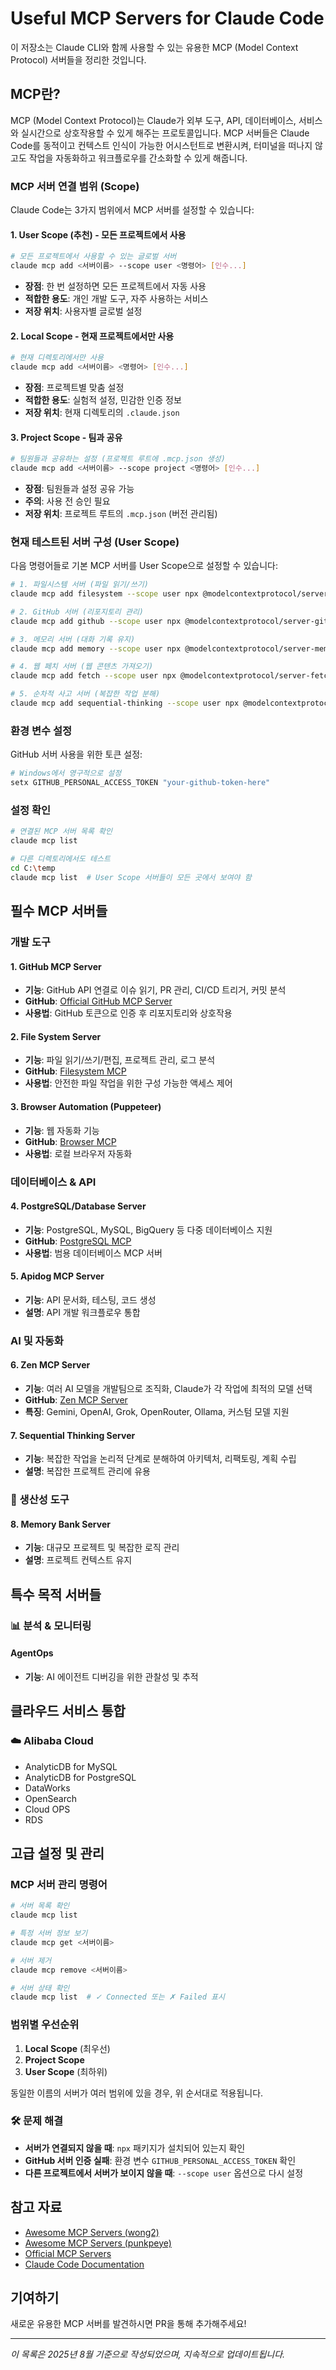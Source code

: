 # Useful MCP Servers for Claude Code

이 저장소는 Claude CLI와 함께 사용할 수 있는 유용한 MCP (Model Context Protocol) 서버들을 정리한 것입니다.

## MCP란?

MCP (Model Context Protocol)는 Claude가 외부 도구, API, 데이터베이스, 서비스와 실시간으로 상호작용할 수 있게 해주는 프로토콜입니다. MCP 서버들은 Claude Code를 동적이고 컨텍스트 인식이 가능한 어시스턴트로 변환시켜, 터미널을 떠나지 않고도 작업을 자동화하고 워크플로우를 간소화할 수 있게 해줍니다.

### MCP 서버 연결 범위 (Scope)

Claude Code는 3가지 범위에서 MCP 서버를 설정할 수 있습니다:

#### 1. **User Scope (추천)** - 모든 프로젝트에서 사용
```bash
# 모든 프로젝트에서 사용할 수 있는 글로벌 서버
claude mcp add <서버이름> --scope user <명령어> [인수...]
```
-  **장점**: 한 번 설정하면 모든 프로젝트에서 자동 사용
-  **적합한 용도**: 개인 개발 도구, 자주 사용하는 서비스
-  **저장 위치**: 사용자별 글로벌 설정

#### 2. **Local Scope** - 현재 프로젝트에서만 사용
```bash
# 현재 디렉토리에서만 사용
claude mcp add <서버이름> <명령어> [인수...]
```
-  **장점**: 프로젝트별 맞춤 설정
-  **적합한 용도**: 실험적 설정, 민감한 인증 정보
-  **저장 위치**: 현재 디렉토리의 `.claude.json`

#### 3. **Project Scope** - 팀과 공유
```bash
# 팀원들과 공유하는 설정 (프로젝트 루트에 .mcp.json 생성)
claude mcp add <서버이름> --scope project <명령어> [인수...]
```
-  **장점**: 팀원들과 설정 공유 가능
-  **주의**: 사용 전 승인 필요
-  **저장 위치**: 프로젝트 루트의 `.mcp.json` (버전 관리됨)

###  현재 테스트된 서버 구성 (User Scope)

다음 명령어들로 기본 MCP 서버를 User Scope으로 설정할 수 있습니다:

```bash
# 1. 파일시스템 서버 (파일 읽기/쓰기)
claude mcp add filesystem --scope user npx @modelcontextprotocol/server-filesystem C:\

# 2. GitHub 서버 (리포지토리 관리)
claude mcp add github --scope user npx @modelcontextprotocol/server-github

# 3. 메모리 서버 (대화 기록 유지)
claude mcp add memory --scope user npx @modelcontextprotocol/server-memory

# 4. 웹 페치 서버 (웹 콘텐츠 가져오기)
claude mcp add fetch --scope user npx @modelcontextprotocol/server-fetch

# 5. 순차적 사고 서버 (복잡한 작업 분해)
claude mcp add sequential-thinking --scope user npx @modelcontextprotocol/server-sequential-thinking
```

###  환경 변수 설정

GitHub 서버 사용을 위한 토큰 설정:
```bash
# Windows에서 영구적으로 설정
setx GITHUB_PERSONAL_ACCESS_TOKEN "your-github-token-here"
```

###  설정 확인
```bash
# 연결된 MCP 서버 목록 확인
claude mcp list

# 다른 디렉토리에서도 테스트
cd C:\temp
claude mcp list  # User Scope 서버들이 모든 곳에서 보여야 함
```

## 필수 MCP 서버들

###  개발 도구

#### 1. GitHub MCP Server
- **기능**: GitHub API 연결로 이슈 읽기, PR 관리, CI/CD 트리거, 커밋 분석
- **GitHub**: [Official GitHub MCP Server](https://github.com/modelcontextprotocol/servers/tree/main/src/github)
- **사용법**: GitHub 토큰으로 인증 후 리포지토리와 상호작용

#### 2. File System Server
- **기능**: 파일 읽기/쓰기/편집, 프로젝트 관리, 로그 분석
- **GitHub**: [Filesystem MCP](https://github.com/modelcontextprotocol/servers/tree/main/src/filesystem)
- **사용법**: 안전한 파일 작업을 위한 구성 가능한 액세스 제어

#### 3. Browser Automation (Puppeteer)
- **기능**: 웹 자동화 기능
- **GitHub**: [Browser MCP](https://github.com/adhikasp/browser-mcp)
- **사용법**: 로컬 브라우저 자동화

###  데이터베이스 & API

#### 4. PostgreSQL/Database Server
- **기능**: PostgreSQL, MySQL, BigQuery 등 다중 데이터베이스 지원
- **GitHub**: [PostgreSQL MCP](https://github.com/modelcontextprotocol/servers/tree/main/src/postgres)
- **사용법**: 범용 데이터베이스 MCP 서버

#### 5. Apidog MCP Server
- **기능**: API 문서화, 테스팅, 코드 생성
- **설명**: API 개발 워크플로우 통합

###  AI 및 자동화

#### 6. Zen MCP Server
- **기능**: 여러 AI 모델을 개발팀으로 조직화, Claude가 각 작업에 최적의 모델 선택
- **GitHub**: [Zen MCP Server](https://github.com/BeehiveInnovations/zen-mcp-server)
- **특징**: Gemini, OpenAI, Grok, OpenRouter, Ollama, 커스텀 모델 지원

#### 7. Sequential Thinking Server
- **기능**: 복잡한 작업을 논리적 단계로 분해하여 아키텍처, 리팩토링, 계획 수립
- **설명**: 복잡한 프로젝트 관리에 유용

### 💼 생산성 도구

#### 8. Memory Bank Server
- **기능**: 대규모 프로젝트 및 복잡한 로직 관리
- **설명**: 프로젝트 컨텍스트 유지


## 특수 목적 서버들

### 📊 분석 & 모니터링

#### AgentOps
- **기능**: AI 에이전트 디버깅을 위한 관찰성 및 추적

## 클라우드 서비스 통합

### ☁️ Alibaba Cloud
- AnalyticDB for MySQL
- AnalyticDB for PostgreSQL
- DataWorks
- OpenSearch
- Cloud OPS
- RDS


## 고급 설정 및 관리

### MCP 서버 관리 명령어
```bash
# 서버 목록 확인
claude mcp list

# 특정 서버 정보 보기
claude mcp get <서버이름>

# 서버 제거
claude mcp remove <서버이름>

# 서버 상태 확인
claude mcp list  # ✓ Connected 또는 ✗ Failed 표시
```

### 범위별 우선순위
1. **Local Scope** (최우선)
2. **Project Scope**
3. **User Scope** (최하위)

동일한 이름의 서버가 여러 범위에 있을 경우, 위 순서대로 적용됩니다.

### 🛠 문제 해결
- **서버가 연결되지 않을 때**: `npx` 패키지가 설치되어 있는지 확인
- **GitHub 서버 인증 실패**: 환경 변수 `GITHUB_PERSONAL_ACCESS_TOKEN` 확인
- **다른 프로젝트에서 서버가 보이지 않을 때**: `--scope user` 옵션으로 다시 설정

## 참고 자료

- [Awesome MCP Servers (wong2)](https://github.com/wong2/awesome-mcp-servers)
- [Awesome MCP Servers (punkpeye)](https://github.com/punkpeye/awesome-mcp-servers)
- [Official MCP Servers](https://github.com/modelcontextprotocol/servers)
- [Claude Code Documentation](https://docs.anthropic.com/en/docs/claude-code)

## 기여하기

새로운 유용한 MCP 서버를 발견하시면 PR을 통해 추가해주세요!

---

*이 목록은 2025년 8월 기준으로 작성되었으며, 지속적으로 업데이트됩니다.*
